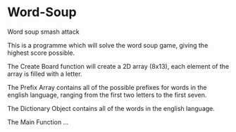 # Word-Soup
Word soup smash attack

This is a programme which will solve the word soup game, giving the highest score possible. 

The Create Board function will create a 2D array (8x13), each element of the array is filled with a letter.

The Prefix Array contains all of the possible prefixes for words in the english language, ranging from the first two letters to the first seven.

The Dictionary Object contains all of the words in the english language.

The Main Function ...

